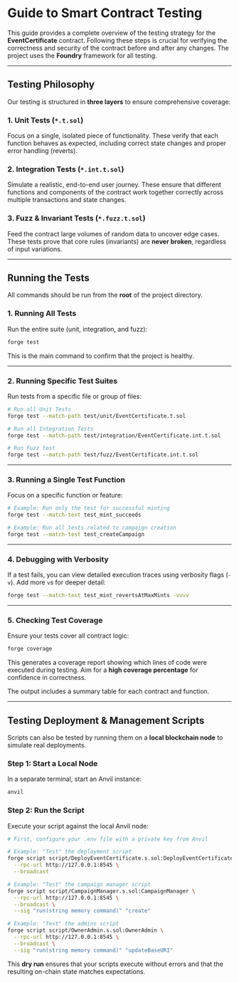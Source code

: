 # Guide to Smart Contract Testing

This guide provides a complete overview of the testing strategy for the **EventCertificate** contract. Following these steps is crucial for verifying the correctness and security of the contract before and after any changes. The project uses the **Foundry** framework for all testing.

---

## Testing Philosophy

Our testing is structured in **three layers** to ensure comprehensive coverage:

### 1. Unit Tests (`*.t.sol`)

Focus on a single, isolated piece of functionality. These verify that each function behaves as expected, including correct state changes and proper error handling (reverts).

### 2. Integration Tests (`*.int.t.sol`)

Simulate a realistic, end-to-end user journey. These ensure that different functions and components of the contract work together correctly across multiple transactions and state changes.

### 3. Fuzz & Invariant Tests (`*.fuzz.t.sol`)

Feed the contract large volumes of random data to uncover edge cases. These tests prove that core rules (invariants) are **never broken**, regardless of input variations.

---

## Running the Tests

All commands should be run from the **root** of the project directory.

### 1. Running All Tests

Run the entire suite (unit, integration, and fuzz):

```bash
forge test
```

This is the main command to confirm that the project is healthy.

---

### 2. Running Specific Test Suites

Run tests from a specific file or group of files:

```bash
# Run all Unit Tests
forge test --match-path test/unit/EventCertificate.t.sol

# Run all Integration Tests
forge test --match-path test/integration/EventCertificate.int.t.sol

# Run Fuzz test
forge test --match-path test/fuzz/EventCertificate.int.t.sol
```

---

### 3. Running a Single Test Function

Focus on a specific function or feature:

```bash
# Example: Run only the test for successful minting
forge test --match-test test_mint_succeeds

# Example: Run all tests related to campaign creation
forge test --match-test test_createCampaign
```

---

### 4. Debugging with Verbosity

If a test fails, you can view detailed execution traces using verbosity flags (`-v`). Add more `v`s for deeper detail:

```bash
forge test --match-test test_mint_revertsAtMaxMints -vvvv
```

---

### 5. Checking Test Coverage

Ensure your tests cover all contract logic:

```bash
forge coverage
```

This generates a coverage report showing which lines of code were executed during testing. Aim for a **high coverage percentage** for confidence in correctness.

The output includes a summary table for each contract and function.

---

## Testing Deployment & Management Scripts

Scripts can also be tested by running them on a **local blockchain node** to simulate real deployments.

### Step 1: Start a Local Node

In a separate terminal, start an Anvil instance:

```bash
anvil
```

### Step 2: Run the Script

Execute your script against the local Anvil node:

```bash
# First, configure your .env file with a private key from Anvil

# Example: "Test" the deployment script
forge script script/DeployEventCertificate.s.sol:DeployEventCertificate \
  --rpc-url http://127.0.0.1:8545 \
  --broadcast

# Example: "Test" the campaign manager script
forge script script/CampaignManager.s.sol:CampaignManager \
  --rpc-url http://127.0.0.1:8545 \
  --broadcast \
  --sig "run(string memory command)" "create"

# Example: "Test" the admins script
forge script script/OwnerAdmin.s.sol:OwnerAdmin \
  --rpc-url http://127.0.0.1:8545 \
  --broadcast \
  --sig "run(string memory command)" "updateBaseURI"
```

This **dry run** ensures that your scripts execute without errors and that the resulting on-chain state matches expectations.
